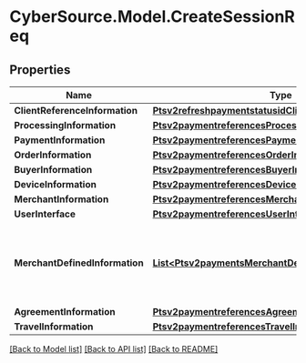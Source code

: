 # CyberSource.Model.CreateSessionReq
## Properties

Name | Type | Description | Notes
------------ | ------------- | ------------- | -------------
**ClientReferenceInformation** | [**Ptsv2refreshpaymentstatusidClientReferenceInformation**](Ptsv2refreshpaymentstatusidClientReferenceInformation.md) |  | [optional] 
**ProcessingInformation** | [**Ptsv2paymentreferencesProcessingInformation**](Ptsv2paymentreferencesProcessingInformation.md) |  | [optional] 
**PaymentInformation** | [**Ptsv2paymentreferencesPaymentInformation**](Ptsv2paymentreferencesPaymentInformation.md) |  | [optional] 
**OrderInformation** | [**Ptsv2paymentreferencesOrderInformation**](Ptsv2paymentreferencesOrderInformation.md) |  | [optional] 
**BuyerInformation** | [**Ptsv2paymentreferencesBuyerInformation**](Ptsv2paymentreferencesBuyerInformation.md) |  | [optional] 
**DeviceInformation** | [**Ptsv2paymentreferencesDeviceInformation**](Ptsv2paymentreferencesDeviceInformation.md) |  | [optional] 
**MerchantInformation** | [**Ptsv2paymentreferencesMerchantInformation**](Ptsv2paymentreferencesMerchantInformation.md) |  | [optional] 
**UserInterface** | [**Ptsv2paymentreferencesUserInterface**](Ptsv2paymentreferencesUserInterface.md) |  | [optional] 
**MerchantDefinedInformation** | [**List&lt;Ptsv2paymentsMerchantDefinedInformation&gt;**](Ptsv2paymentsMerchantDefinedInformation.md) | The object containing the custom data that the merchant defines.  | [optional] 
**AgreementInformation** | [**Ptsv2paymentreferencesAgreementInformation**](Ptsv2paymentreferencesAgreementInformation.md) |  | [optional] 
**TravelInformation** | [**Ptsv2paymentreferencesTravelInformation**](Ptsv2paymentreferencesTravelInformation.md) |  | [optional] 

[[Back to Model list]](../README.md#documentation-for-models) [[Back to API list]](../README.md#documentation-for-api-endpoints) [[Back to README]](../README.md)


